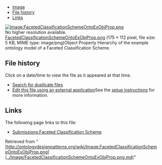 * [Image](../Image/FacetedClassificationSchemeOntoExObjProp.png.md#file)
* [File history](../Image/FacetedClassificationSchemeOntoExObjProp.png.md#filehistory)
* [Links](../Image/FacetedClassificationSchemeOntoExObjProp.png.md#filelinks)

[![Image:FacetedClassificationSchemeOntoExObjProp.png](../../../images/1/12/FacetedClassificationSchemeOntoExObjProp.png)](../../../images/1/12/FacetedClassificationSchemeOntoExObjProp.png)  
No higher resolution available.  
[FacetedClassificationSchemeOntoExObjProp.png](../../../images/1/12/FacetedClassificationSchemeOntoExObjProp.png)‎ (175 × 112 pixel, file size: 5 KB, MIME type: image/png)Object Property Hierarchy of the example ontology model of a Faceted Classification Scheme.




## File history

Click on a date/time to view the file as it appeared at that time.



  
* [Search for duplicate files](http://ontologydesignpatterns.org/wiki/Special:FileDuplicateSearch/FacetedClassificationSchemeOntoExObjProp.png "Special:FileDuplicateSearch/FacetedClassificationSchemeOntoExObjProp.png")
* [Edit this file using an external application](http://ontologydesignpatterns.org/wiki/index.php?title=Image:FacetedClassificationSchemeOntoExObjProp.png&action=edit&externaledit=true&mode=file "Image:FacetedClassificationSchemeOntoExObjProp.png")See the [setup instructions](http://www.mediawiki.org/wiki/Manual:External_editors "http://www.mediawiki.org/wiki/Manual:External_editors") for more information.

## Links



The following page links to this file:


* [Submissions:Faceted Classification Scheme](../Submissions/Faceted_Classification_Scheme.md "Submissions:Faceted Classification Scheme")


Retrieved from "[http://ontologydesignpatterns.org/wiki/Image:FacetedClassificationSchemeOntoExObjProp.png](../Image/FacetedClassificationSchemeOntoExObjProp.png.md)"